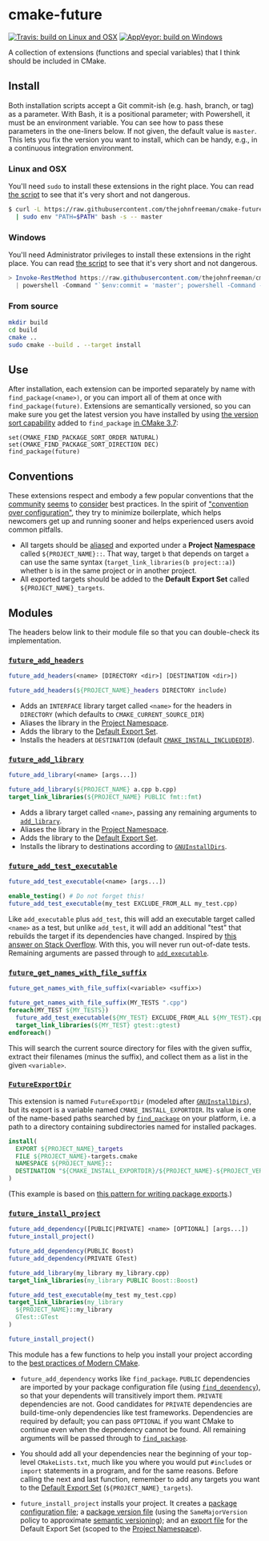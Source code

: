 # cmake-future

[![Travis: build on Linux and OSX](https://travis-ci.org/thejohnfreeman/cmake-future.svg?branch=master)](https://travis-ci.org/thejohnfreeman/cmake-future)
[![AppVeyor: build on Windows](https://ci.appveyor.com/api/projects/status/github/thejohnfreeman/cmake-future?branch=master&svg=true)](https://ci.appveyor.com/project/thejohnfreeman/cmake-future)

A collection of extensions (functions and special variables) that I think
should be included in CMake.


## Install

Both installation scripts accept a Git commit-ish (e.g. hash, branch, or tag)
as a parameter. With Bash, it is a positional parameter; with Powershell, it
must be an environment variable. You can see how to pass these parameters in
the one-liners below. If not given, the default value is `master`. This lets
you fix the version you want to install, which can be handy, e.g., in
a continuous integration environment.


### Linux and OSX

You'll need `sudo` to install these extensions in the right place. You can
read [the script](https://github.com/thejohnfreeman/cmake-future/blob/master/install.sh)
to see that it's very short and not dangerous.

```sh
$ curl -L https://raw.githubusercontent.com/thejohnfreeman/cmake-future/master/install.sh \
  | sudo env "PATH=$PATH" bash -s -- master
```

### Windows

You'll need Administrator privileges to install these extensions in the right
place. You can read [the
script](https://github.com/thejohnfreeman/cmake-future/blob/master/install.ps)
to see that it's very short and not dangerous.

```powershell
> Invoke-RestMethod https://raw.githubusercontent.com/thejohnfreeman/cmake-future/master/install.ps `
  | powershell -Command "`$env:commit = 'master'; powershell -Command -"
```

### From source

```sh
mkdir build
cd build
cmake ..
sudo cmake --build . --target install
```


## Use

After installation, each extension can be imported separately by name with
`find_package(<name>)`, or you can import all of them at once with
`find_package(future)`. Extensions are semantically versioned, so you can make
sure you get the latest version you have installed by using [the version sort
capability](https://cmake.org/cmake/help/v3.7/command/find_package.html)
added to `find_package` [in CMake
3.7](https://blog.kitware.com/cmake-3-7-0-rc3-is-now-ready/):

```
set(CMAKE_FIND_PACKAGE_SORT_ORDER NATURAL)
set(CMAKE_FIND_PACKAGE_SORT_DIRECTION DEC)
find_package(future)
```


<a id="conventions" />

## Conventions

These extensions respect and embody a few popular conventions that the
[community](https://www.youtube.com/watch?v=eC9-iRN2b04)
[seems](https://pabloariasal.github.io/2018/02/19/its-time-to-do-cmake-right/)
to
[consider](https://unclejimbo.github.io/2018/06/08/Modern-CMake-for-Library-Developers/)
best practices. In the spirit of ["convention over
configuration"](https://en.wikipedia.org/wiki/Convention_over_configuration),
they try to minimize boilerplate, which helps newcomers get up and running
sooner and helps experienced users avoid common pitfalls.

- All targets should be
  [aliased](https://cmake.org/cmake/help/latest/command/add_library.html#alias-libraries)
  and exported under a **Project
  [Namespace](https://stackoverflow.com/a/48526017/618906)** called
  `${PROJECT_NAME}::`. That way, target `b` that depends on target `a` can use
  the same syntax (`target_link_libraries(b project::a)`) whether `b` is in
  the same project or in another project.
- All exported targets should be added to the **Default Export Set** called
  `${PROJECT_NAME}_targets`.


## Modules

The headers below link to their module file so that you can double-check its
implementation.


### [`future_add_headers`](./src/future_add_headers.cmake)

```cmake
future_add_headers(<name> [DIRECTORY <dir>] [DESTINATION <dir>])
```

```cmake
future_add_headers(${PROJECT_NAME}_headers DIRECTORY include)
```

- Adds an `INTERFACE` library target called `<name>` for the headers in
  `DIRECTORY` (which defaults to `CMAKE_CURRENT_SOURCE_DIR`)
- Aliases the library in the [Project Namespace](#conventions).
- Adds the library to the [Default Export Set](#conventions).
- Installs the headers at `DESTINATION` (default
  [`CMAKE_INSTALL_INCLUDEDIR`](https://cmake.org/cmake/help/latest/module/GNUInstallDirs.html#result-variables)).


### [`future_add_library`](./src/future_add_library.cmake)

```cmake
future_add_library(<name> [args...])
```

```cmake
future_add_library(${PROJECT_NAME} a.cpp b.cpp)
target_link_libraries(${PROJECT_NAME} PUBLIC fmt::fmt)
```

- Adds a library target called `<name>`, passing any remaining arguments to
  [`add_library`](https://cmake.org/cmake/help/latest/command/add_library.html).
- Aliases the library in the [Project Namespace](#conventions).
- Adds the library to the [Default Export Set](#conventions).
- Installs the library to destinations according to
  [`GNUInstallDirs`](https://cmake.org/cmake/help/latest/module/GNUInstallDirs.html).


### [`future_add_test_executable`](./src/future_add_test_executable.cmake)

```cmake
future_add_test_executable(<name> [args...])
```

```cmake
enable_testing() # Do not forget this!
future_add_test_executable(my_test EXCLUDE_FROM_ALL my_test.cpp)
```

Like `add_executable` plus `add_test`, this will add an executable target
called `<name>` as a test, but unlike `add_test`, it will add an additional
"test" that rebuilds the target if its dependencies have changed. Inspired by
[this answer on Stack Overflow](https://stackoverflow.com/a/10824578/618906).
With this, you will never run out-of-date tests. Remaining arguments are
passed through to
[`add_executable`](https://cmake.org/cmake/help/latest/command/add_executable.html).


### [`future_get_names_with_file_suffix`](./src/future_get_names_with_file_suffix.cmake)

```cmake
future_get_names_with_file_suffix(<variable> <suffix>)
```

```cmake
future_get_names_with_file_suffix(MY_TESTS ".cpp")
foreach(MY_TEST ${MY_TESTS})
  future_add_test_executable(${MY_TEST} EXCLUDE_FROM_ALL ${MY_TEST}.cpp)
  target_link_libraries(${MY_TEST} gtest::gtest)
endforeach()
```

This will search the current source directory for files with the given suffix,
extract their filenames (minus the suffix), and collect them as a list in the
given `<variable>`.


### [`FutureExportDir`](./src/FutureExportDir.cmake)

This extension is named `FutureExportDir` (modeled after
[`GNUInstallDirs`](https://cmake.org/cmake/help/latest/module/GNUInstallDirs.html)),
but its export is a variable named `CMAKE_INSTALL_EXPORTDIR`. Its value is one
of the name-based paths searched by
[`find_package`](https://cmake.org/cmake/help/latest/command/find_package.html)
on your platform, i.e. a path to a directory containing subdirectories named
for installed packages.

```cmake
install(
  EXPORT ${PROJECT_NAME}_targets
  FILE ${PROJECT_NAME}-targets.cmake
  NAMESPACE ${PROJECT_NAME}::
  DESTINATION "${CMAKE_INSTALL_EXPORTDIR}/${PROJECT_NAME}-${PROJECT_VERSION}"
)
```

(This example is based on [this pattern for writing package
exports](https://unclejimbo.github.io/2018/06/08/Modern-CMake-for-Library-Developers/#Install-and-Export-the-Target).)


### [`future_install_project`](./src/future_install_project.cmake)

```cmake
future_add_dependency([PUBLIC|PRIVATE] <name> [OPTIONAL] [args...])
future_install_project()
```

```cmake
future_add_dependency(PUBLIC Boost)
future_add_dependency(PRIVATE GTest)

future_add_library(my_library my_library.cpp)
target_link_libraries(my_library PUBLIC Boost::Boost)

future_add_test_executable(my_test my_test.cpp)
target_link_libraries(my_library
  ${PROJECT_NAME}::my_library
  GTest::GTest
)

future_install_project()
```

This module has a few functions to help you install your project according to
the [best practices of Modern
CMake](https://unclejimbo.github.io/2018/06/08/Modern-CMake-for-Library-Developers/#Install-and-Export-the-Target).

- `future_add_dependency` works like `find_package`. `PUBLIC` dependencies
  are imported by your package configuration file (using
  [`find_dependency`](https://cmake.org/cmake/help/latest/module/CMakeFindDependencyMacro.html)),
  so that your dependents will transitively import them. `PRIVATE`
  dependencies are not. Good candidates for `PRIVATE` dependencies are
  build-time-only dependencies like test
  frameworks. Dependencies are required by default; you can pass `OPTIONAL` if
  you want CMake to continue even when the dependency cannot be found. All
  remaining arguments will be passed through to
  [`find_package`](https://cmake.org/cmake/help/latest/command/find_package.html).

- You should add all your dependencies near the beginning of your top-level
  `CMakeLists.txt`, much like you where you would put `#include`s or `import`
  statements in a program, and for the same reasons. Before calling the next
  and last function, remember to add any targets you want to the [Default
  Export Set](#conventions) (`${PROJECT_NAME}_targets`).

- `future_install_project` installs your project. It creates a [package
  configuration
  file](https://cmake.org/cmake/help/latest/manual/cmake-packages.7.html#config-file-packages);
  a [package version
  file](https://cmake.org/cmake/help/latest/module/CMakePackageConfigHelpers.html#generating-a-package-version-file)
  (using the `SameMajorVersion` policy to approximate [semantic
  versioning](https://semver.org/)); and an [export
  file](https://cmake.org/cmake/help/latest/command/install.html#export) for
  the Default Export Set (scoped to the [Project Namespace](#conventions)).
